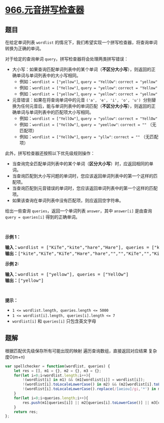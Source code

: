# [966.元音拼写检查器](https://leetcode.cn/problems/vowel-spellchecker)

## 题目
<p>在给定单词列表&nbsp;<code>wordlist</code>&nbsp;的情况下，我们希望实现一个拼写检查器，将查询单词转换为正确的单词。</p>

<p>对于给定的查询单词&nbsp;<code>query</code>，拼写检查器将会处理两类拼写错误：</p>

<ul>
  <li>大小写：如果查询匹配单词列表中的某个单词（<strong>不区分大小写</strong>），则返回的正确单词与单词列表中的大小写相同。

  <ul>
    <li>例如：<code>wordlist = ["yellow"]</code>, <code>query = "YellOw"</code>: <code>correct = "yellow"</code></li>
    <li>例如：<code>wordlist = ["Yellow"]</code>, <code>query = "yellow"</code>: <code>correct = "Yellow"</code></li>
    <li>例如：<code>wordlist = ["yellow"]</code>, <code>query = "yellow"</code>: <code>correct = "yellow"</code></li>
  </ul>
  </li>
  <li>元音错误：如果在将查询单词中的元音 <code>('a', 'e', 'i', 'o', 'u')</code>&nbsp;&nbsp;分别替换为任何元音后，能与单词列表中的单词匹配（<strong>不区分大小写</strong>），则返回的正确单词与单词列表中的匹配项大小写相同。
  <ul>
    <li>例如：<code>wordlist = ["YellOw"]</code>, <code>query = "yollow"</code>: <code>correct = "YellOw"</code></li>
    <li>例如：<code>wordlist = ["YellOw"]</code>, <code>query = "yeellow"</code>: <code>correct = ""</code> （无匹配项）</li>
    <li>例如：<code>wordlist = ["YellOw"]</code>, <code>query = "yllw"</code>: <code>correct = ""</code> （无匹配项）</li>
  </ul>
  </li>
</ul>

<p>此外，拼写检查器还按照以下优先级规则操作：</p>

<ul>
  <li>当查询完全匹配单词列表中的某个单词（<strong>区分大小写</strong>）时，应返回相同的单词。</li>
  <li>当查询匹配到大小写问题的单词时，您应该返回单词列表中的第一个这样的匹配项。</li>
  <li>当查询匹配到元音错误的单词时，您应该返回单词列表中的第一个这样的匹配项。</li>
  <li>如果该查询在单词列表中没有匹配项，则应返回空字符串。</li>
</ul>

<p>给出一些查询 <code>queries</code>，返回一个单词列表 <code>answer</code>，其中 <code>answer[i]</code> 是由查询 <code>query = queries[i]</code> 得到的正确单词。</p>

<p>&nbsp;</p>

<p><strong>示例 1：</strong></p>

<pre>
<strong>输入：</strong>wordlist = ["KiTe","kite","hare","Hare"], queries = ["kite","Kite","KiTe","Hare","HARE","Hear","hear","keti","keet","keto"]
<strong>输出：</strong>["kite","KiTe","KiTe","Hare","hare","","","KiTe","","KiTe"]</pre>

<p><strong>示例 2:</strong></p>

<pre>
<b>输入：</b>wordlist = ["yellow"], queries = ["YellOw"]
<b>输出：</b>["yellow"]
</pre>

<p>&nbsp;</p>

<p><strong>提示：</strong></p>

<ul>
  <li><code>1 &lt;= wordlist.length, queries.length &lt;= 5000</code></li>
  <li><code>1 &lt;= wordlist[i].length, queries[i].length &lt;= 7</code></li>
  <li><code>wordlist[i]</code>&nbsp;和&nbsp;<code>queries[i]</code>&nbsp;只包含英文字母</li>
</ul>


## 题解
根据匹配优先级保存所有可能出现的映射
遍历查询数组，直接返回对应结果
复杂度O(m+n)
```javascript
var spellchecker = function(wordlist, queries) {
    let res = [], m1 = {}, m2 = {}, m3 = {};
    for(let i=0;i<wordlist.length;i++){
        !(wordlist[i] in m1) && (m1[wordlist[i]] = wordlist[i]);
        !(wordlist[i].toLocaleLowerCase() in m2) && (m2[wordlist[i].toLocaleLowerCase()] = wordlist[i]);
        !(wordlist[i].toLocaleLowerCase().replace(/[aeiou]/gi,'*') in m3) && (m3[wordlist[i].toLocaleLowerCase().replace(/[aeiou]/gi,'*')] = wordlist[i]);
    }
    for(let i=0;i<queries.length;i++){
        res.push(m1[queries[i]] || m2[queries[i].toLowerCase()] || m3[queries[i].toLocaleLowerCase().replace(/[aeiou]/gi,'*')] || '')
    }
    return res;
};
```

